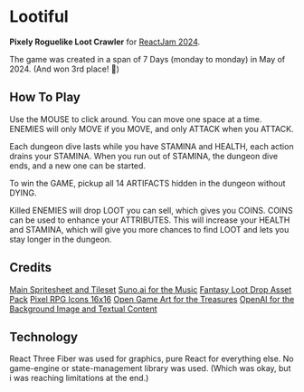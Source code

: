 # Lootiful

**Pixely Roguelike Loot Crawler** for [ReactJam 2024](https://reactjam.com).

The game was created in a span of 7 Days (monday to monday) in May of 2024. (And won 3rd place! 🥳)

## How To Play

Use the MOUSE to click around. You can move one space at a time. ENEMIES will only MOVE if
you MOVE, and only ATTACK when you ATTACK.

Each dungeon dive lasts while you have STAMINA and HEALTH, each action drains your STAMINA.
When you run out of STAMINA, the dungeon dive ends, and a new one can be started.

To win the GAME, pickup all 14 ARTIFACTS hidden in the dungeon without DYING.

Killed ENEMIES will drop LOOT you can sell, which gives you COINS. COINS can be used to
enhance your ATTRIBUTES. This will increase your HEALTH and STAMINA, which will give you
more chances to find LOOT and lets you stay longer in the dungeon.

## Credits

[Main Spritesheet and Tileset](https://pixel-poem.itch.io/dungeon-assetpuck/)
[Suno.ai for the Music](https://suno.com)
[Fantasy Loot Drop Asset Pack](https://btl-games.itch.io/fantasy-loot-drop-asset-pack)
[Pixel RPG Icons 16x16](https://almardev.itch.io/pixel-rpg-icons-16x16)
[Open Game Art for the Treasures](https://opengameart.org/content/gold-treasure-icons-16x16)
[OpenAI for the Background Image and Textual Content](https://chatgpt.com)

## Technology

React Three Fiber was used for graphics, pure React for everything else. No game-engine or state-management library was used. (Which was okay, but i was reaching limitations at the end.)
